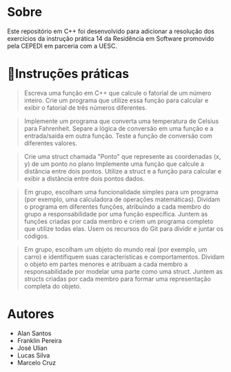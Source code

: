 # Sobre

<p>Este repositório em C++ foi desenvolvido para adicionar a resolução dos exercícios da instrução prática 14 da Residência em Software promovido pela CEPEDI em parceria com a UESC.</p>

# 📑Instruções práticas

 > Escreva uma função em C++ que calcule o fatorial de um número inteiro. Crie um programa que utilize essa função para calcular e exibir o fatorial de três números diferentes.

>  Implemente um programa que converta uma temperatura de Celsius para Fahrenheit. Separe a lógica de conversão em uma função e a entrada/saída em outra função. Teste a função de conversão com diferentes valores.

> Crie uma struct chamada "Ponto" que represente as coordenadas (x, y) de um ponto no plano Implemente uma função que calcule a distância entre dois pontos. Utilize a struct e a função para calcular e exibir a distância entre dois pontos dados.

> Em grupo, escolham uma funcionalidade simples para um programa (por exemplo, uma calculadora de operações matemáticas). Dividam o programa em diferentes funções, atribuindo a cada membro do grupo a responsabilidade por uma função específica. Juntem as funções criadas por cada membro e criem um programa completo que utilize todas elas. Usem os recursos do Git para dividir e juntar os códigos.

>Em grupo, escolham um objeto do mundo real (por exemplo, um carro) e identifiquem suas características e comportamentos. Dividam o objeto em partes menores e atribuam a cada membro a responsabilidade por modelar uma parte como uma struct. Juntem as structs criadas por cada membro para formar uma representação completa do objeto.

# Autores

- Alan Santos
- Franklin Pereira
- José Ulian
- Lucas Silva
- Marcelo Cruz